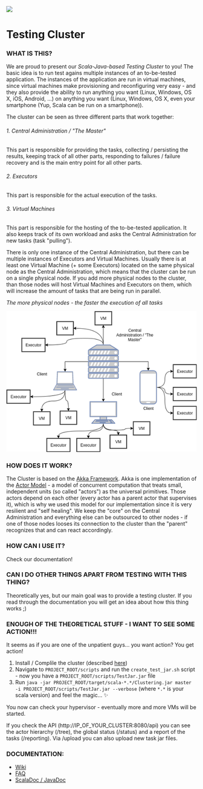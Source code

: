 ![](https://github.com/mischcon/Clustering/actions/workflows/build.yml/badge.svg)

# Testing Cluster
### WHAT IS THIS?
We are proud to present our *Scala-Java-based Testing Cluster* to you!
The basic idea is to run test agains multiple instances of an to-be-tested application.
The instances of the application are run in virtual machines, since virtual machines make provisioning and reconfiguring very easy - and they also provide the ability to run anything you want (Linux, Windows, OS X, iOS, Android, ...) on anything you want (Linux, Windows, OS X, even your smartphone (Yup, Scala can be run on a smartphone)).

The cluster can be seen as three different parts that work together:

###### 1. Central Administration / "The Master"
This part is responsible for providing the tasks, collecting / persisting the results, keeping track of all other parts, responding to failures / failure recovery and is the main entry point for all other parts.

###### 2. Executors
This part is responsible for the actual execution of the tasks.

###### 3. Virtual Machines
This part is responsible for the hosting of the to-be-tested application. It also keeps track of its own workload and asks the Central Administration for new tasks (task "pulling").

There is only one instance of the Central Administration, but there can be multiple instances of Executors and Virtual Machines.
Usually there is at least one Virtual Machine (+ some Executors) located on the same physical node as the Central Administration, which means that the cluster can be run on a single physical node.
If you add more physical nodes to the cluster, than those nodes will host Virtual Machines and Executors on them, which will increase the amount of tasks that are being run in parallel.

*The more physical nodes - the faster the execution of all tasks*

![](diagrams/Master_Client.png)

### HOW DOES IT WORK?
The Cluster is based on the [Akka Framework](http://akka.io). Akka is one implementation of the [Actor Model](https://en.wikipedia.org/wiki/Actor_model) - a model of concurrent computation that treats small, independent units (so called "actors") as the universal primitives. Those actors depend on each other (every actor has a parent actor that supervises it), which is why we used this model for our implementation since it is very resilient and "self healing". We keep the "core" on the Central Administration and everything else can be outsourced to other nodes - if one of those nodes looses its connection to the cluster than the "parent" recognizes that and can react accordingly.

### HOW CAN I USE IT?
Check our documentation!

### CAN I DO OTHER THINGS APART FROM TESTING WITH THIS THING?
Theoretically yes, but our main goal was to provide a testing cluster. If you read through the documentation you will get an idea about how this thing works ;)

### ENOUGH OF THE THEORETICAL STUFF - I WANT TO SEE SOME ACTION!!!
It seems as if you are one of the unpatient guys... you want action? You get action!

1. Install / Complile the cluster (described [here](/../wikis/basics/1-prerequisites-and-installation))
2. Navigate to ```PROJECT_ROOT/scripts``` and run the ```create_test_jar.sh``` script - now you have a ```PROJECT_ROOT/scripts/TestJar.jar``` file
3. Run ```java -jar PROJECT_ROOT/target/scala-*.*/Clustering.jar master -i PROJECT_ROOT/scripts/TestJar.jar --verbose``` (where ```*.*``` is your scala version) and feel the magic... :sparkles:

You now can check your hypervisor - eventually more and more VMs will be started.

If you check the API (http://IP_OF_YOUR_CLUSTER:8080/api) you can see the actor hierarchy (/tree), the global status (/status) and a report of the tasks (/reporting). Via /upload you can also upload new task jar files.


### DOCUMENTATION:
* [Wiki](/../wikis/pages)
* [FAQ](/../wikis/faq)
* [ScalaDoc / JavaDoc](/../wikis/basics/6-how-to-generate-documentation)
